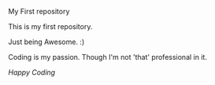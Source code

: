 My First repository

This is my first repository.

Just being Awesome. :)

Coding is my passion. Though I'm not 'that' professional in it.

*Happy Coding*
